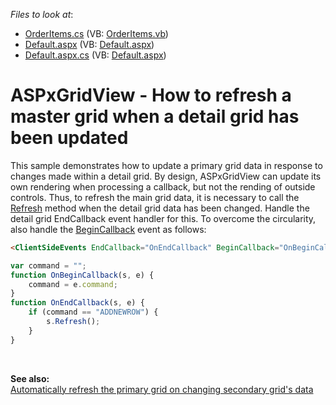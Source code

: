 <!-- default file list -->
*Files to look at*:

* [OrderItems.cs](./CS/WebSite/App_Code/OrderItems.cs) (VB: [OrderItems.vb](./VB/WebSite/App_Code/OrderItems.vb))
* [Default.aspx](./CS/WebSite/Default.aspx) (VB: [Default.aspx](./VB/WebSite/Default.aspx))
* [Default.aspx.cs](./CS/WebSite/Default.aspx.cs) (VB: [Default.aspx](./VB/WebSite/Default.aspx))
<!-- default file list end -->
# ASPxGridView - How to refresh a master grid when a detail grid has been updated


<p>This sample demonstrates how to update a primary grid data in response to changes made within a detail grid. By design, ASPxGridView can update its own rendering when processing a callback, but not the rending of outside controls. Thus, to refresh the main grid data, it is necessary to call the <a href="http://documentation.devexpress.com/#AspNet/DevExpressWebASPxGridViewScriptsASPxClientGridView_Refreshtopic"><u>Refresh</u></a> method when the detail grid data has been changed. Handle the detail grid EndCallback event handler for this. To overcome the circularity, also handle the <a href="http://documentation.devexpress.com/#AspNet/DevExpressWebASPxGridViewScriptsASPxClientGridView_BeginCallbacktopic"><u>BeginCallback</u></a> event as follows:</p>

```aspx
<ClientSideEvents EndCallback="OnEndCallback" BeginCallback="OnBeginCallback"/> 

```



```js
var command = "";
function OnBeginCallback(s, e) {
    command = e.command;
}
function OnEndCallback(s, e) {
    if (command == "ADDNEWROW") {
        s.Refresh();
    }
}

```

<p> </p><br />
<p><strong>See also:</strong><br />
<a href="https://www.devexpress.com/Support/Center/p/E164">Automatically refresh the primary grid on changing secondary grid's data</a></p>

<br/>


